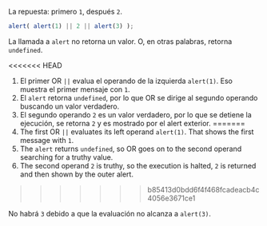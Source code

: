 La repuesta: primero `1`, después `2`.

```js run
alert( alert(1) || 2 || alert(3) );
```

La llamada a `alert` no retorna un valor. O, en otras palabras, retorna `undefined`.

<<<<<<< HEAD
1. El primer OR `||` evalua el operando de la izquierda `alert(1)`. Eso muestra el primer mensaje con `1`.
2. El `alert` retorna `undefined`, por lo que OR se dirige al segundo operando buscando un valor verdadero.
3. El segundo operando `2` es un valor verdadero, por lo que se detiene la ejecución, se retorna `2` y es mostrado por el alert exterior.
=======
1. The first OR `||` evaluates its left operand `alert(1)`. That shows the first message with `1`.
2. The `alert` returns `undefined`, so OR goes on to the second operand searching for a truthy value.
3. The second operand `2` is truthy, so the execution is halted, `2` is returned and then shown by the outer alert.
>>>>>>> b85413d0bdd6f4f468fcadeacb4c4056e3671ce1

No habrá `3` debido a que la evaluación no alcanza a `alert(3)`.
